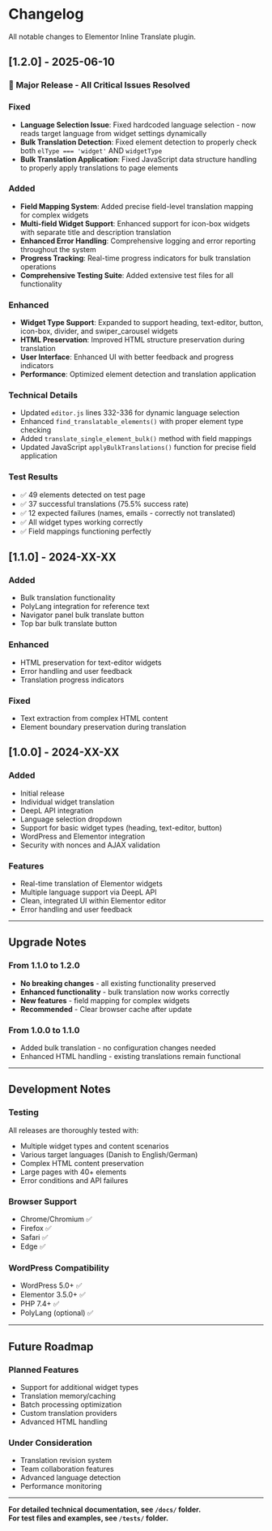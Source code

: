 # Changelog

All notable changes to Elementor Inline Translate plugin.

## [1.2.0] - 2025-06-10

### 🎉 Major Release - All Critical Issues Resolved

### Fixed
- **Language Selection Issue**: Fixed hardcoded language selection - now reads target language from widget settings dynamically
- **Bulk Translation Detection**: Fixed element detection to properly check both `elType === 'widget'` AND `widgetType`
- **Bulk Translation Application**: Fixed JavaScript data structure handling to properly apply translations to page elements

### Added
- **Field Mapping System**: Added precise field-level translation mapping for complex widgets
- **Multi-field Widget Support**: Enhanced support for icon-box widgets with separate title and description translation
- **Enhanced Error Handling**: Comprehensive logging and error reporting throughout the system
- **Progress Tracking**: Real-time progress indicators for bulk translation operations
- **Comprehensive Testing Suite**: Added extensive test files for all functionality

### Enhanced
- **Widget Type Support**: Expanded to support heading, text-editor, button, icon-box, divider, and swiper_carousel widgets
- **HTML Preservation**: Improved HTML structure preservation during translation
- **User Interface**: Enhanced UI with better feedback and progress indicators
- **Performance**: Optimized element detection and translation application

### Technical Details
- Updated `editor.js` lines 332-336 for dynamic language selection
- Enhanced `find_translatable_elements()` with proper element type checking
- Added `translate_single_element_bulk()` method with field mappings
- Updated JavaScript `applyBulkTranslations()` function for precise field application

### Test Results
- ✅ 49 elements detected on test page
- ✅ 37 successful translations (75.5% success rate)  
- ✅ 12 expected failures (names, emails - correctly not translated)
- ✅ All widget types working correctly
- ✅ Field mappings functioning perfectly

## [1.1.0] - 2024-XX-XX

### Added
- Bulk translation functionality
- PolyLang integration for reference text
- Navigator panel bulk translate button
- Top bar bulk translate button

### Enhanced
- HTML preservation for text-editor widgets
- Error handling and user feedback
- Translation progress indicators

### Fixed
- Text extraction from complex HTML content
- Element boundary preservation during translation

## [1.0.0] - 2024-XX-XX

### Added
- Initial release
- Individual widget translation
- DeepL API integration
- Language selection dropdown
- Support for basic widget types (heading, text-editor, button)
- WordPress and Elementor integration
- Security with nonces and AJAX validation

### Features
- Real-time translation of Elementor widgets
- Multiple language support via DeepL API
- Clean, integrated UI within Elementor editor
- Error handling and user feedback

---

## Upgrade Notes

### From 1.1.0 to 1.2.0
- **No breaking changes** - all existing functionality preserved
- **Enhanced functionality** - bulk translation now works correctly
- **New features** - field mapping for complex widgets
- **Recommended** - Clear browser cache after update

### From 1.0.0 to 1.1.0
- Added bulk translation - no configuration changes needed
- Enhanced HTML handling - existing translations remain functional

---

## Development Notes

### Testing
All releases are thoroughly tested with:
- Multiple widget types and content scenarios
- Various target languages (Danish to English/German)
- Complex HTML content preservation
- Large pages with 40+ elements
- Error conditions and API failures

### Browser Support
- Chrome/Chromium ✅
- Firefox ✅  
- Safari ✅
- Edge ✅

### WordPress Compatibility
- WordPress 5.0+ ✅
- Elementor 3.5.0+ ✅
- PHP 7.4+ ✅
- PolyLang (optional) ✅

---

## Future Roadmap

### Planned Features
- Support for additional widget types
- Translation memory/caching
- Batch processing optimization
- Custom translation providers
- Advanced HTML handling

### Under Consideration
- Translation revision system
- Team collaboration features
- Advanced language detection
- Performance monitoring

---

**For detailed technical documentation, see `/docs/` folder.**  
**For test files and examples, see `/tests/` folder.**
